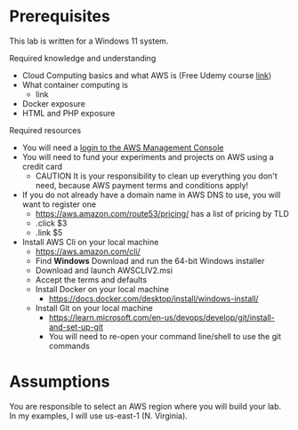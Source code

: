 # Prerequisites
This lab is written for a Windows 11 system.

Required knowledge and understanding
- Cloud Computing basics and what AWS is (Free Udemy course [link](https://www.udemy.com/course/introduction-to-aws-cloud-computing/))
- What container computing is
  - link
- Docker exposure
- HTML and PHP exposure

Required resources
- You will need a [login to the AWS Management Console](https://console.aws.amazon.com)
- You will need to fund your experiments and projects on AWS using a credit card
  - CAUTION It is your responsibility to clean up everything you don't need, because AWS payment terms and conditions apply!
- If you do not already have a domain name in AWS DNS to use, you will want to register one
    - https://aws.amazon.com/route53/pricing/ has a list of pricing by TLD
    - .click $3
    - .link $5
 - Install AWS Cli on your local machine
     - https://aws.amazon.com/cli/
     - Find **Windows** Download and run the 64-bit Windows installer
     - Download and launch AWSCLIV2.msi
     - Accept the terms and defaults
   - Install Docker on your local machine
       - https://docs.docker.com/desktop/install/windows-install/
   - Install Git on your local machine
       - https://learn.microsoft.com/en-us/devops/develop/git/install-and-set-up-git
       - You will need to re-open your command line/shell to use the git commands
# Assumptions
You are responsible to select an AWS region where you will build your lab. In my examples, I will use us-east-1 (N. Virginia).
